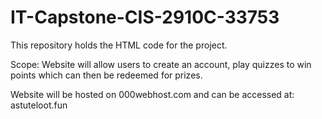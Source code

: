 # IT-Capstone-CIS-2910C-33753

This repository holds the HTML code for the project. 

Scope: Website will allow users to create an account, play quizzes to win points which can then be redeemed for prizes.

Website will be hosted on 000webhost.com and can be accessed at: astuteloot.fun
